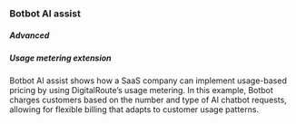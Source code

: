 ### Botbot AI assist

##### Advanced

##### Usage metering extension

Botbot AI assist shows how a SaaS company can implement usage-based pricing by using DigitalRoute’s usage metering. In this example, Botbot charges customers based on the number and type of AI chatbot requests, allowing for flexible billing that adapts to customer usage patterns.